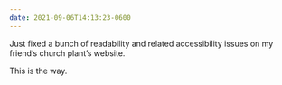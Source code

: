 ```yaml
---
date: 2021-09-06T14:13:23-0600
---
```


Just fixed a bunch of readability and related accessibility issues on my friend’s church plant’s website.

This is the way.